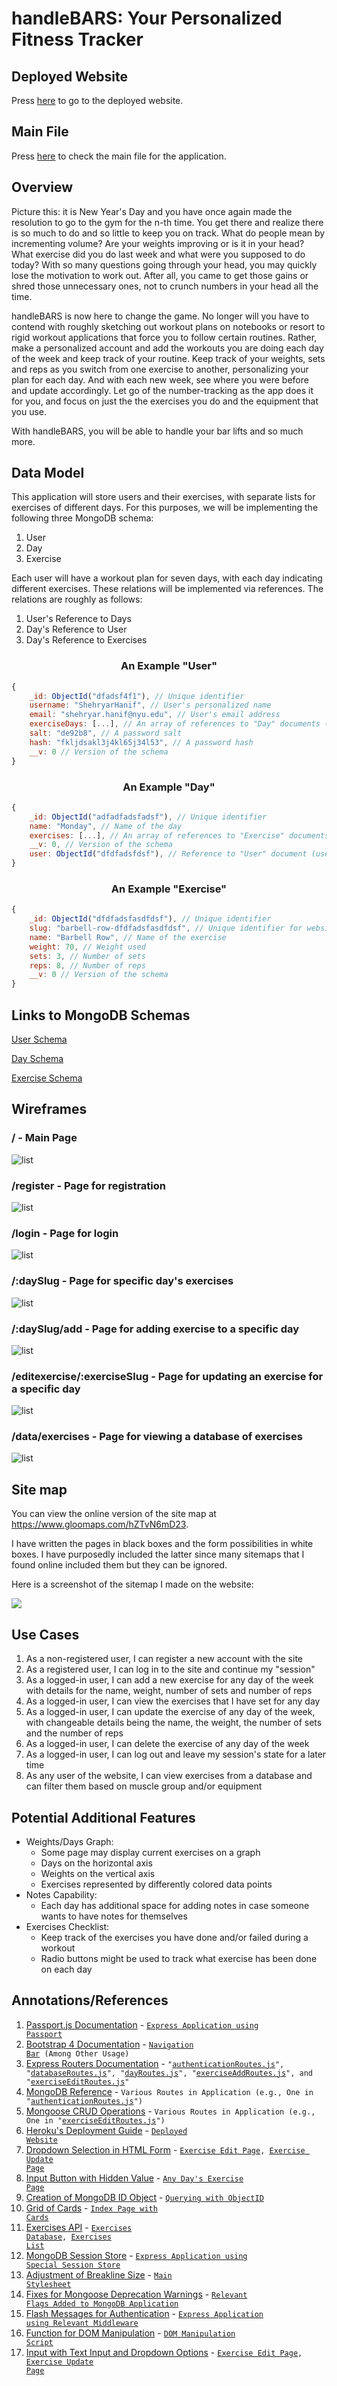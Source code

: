 # handleBARS: Your Personalized Fitness Tracker

## Deployed Website

Press [here](https://handlebars-fitness-tracker.herokuapp.com/) to go to the deployed website.
## Main File

Press [here](./app.js) to check the main file for the application.
 ## Overview 

Picture this: it is New Year's Day and you have once again made the resolution to go to the gym for the n-th time. You get there and realize there is so much to do and so little to keep you on track. What do people mean by incrementing volume? Are your weights improving or is it in your head? What exercise did you do last week and what were you supposed to do today? With so many questions going through your head, you may quickly lose the motivation to work out. After all, you came to get those gains or shred those unnecessary ones, not to crunch numbers in your head all the time.

handleBARS is now here to change the game. No longer will you have to contend with roughly sketching out workout plans on notebooks or resort to rigid workout applications that force you to follow certain routines. Rather, make a personalized account and add the workouts you are doing each day of the week and keep track of your routine. Keep track of your weights, sets and reps as you switch from one exercise to another, personalizing your plan for each day. And with each new week, see where you were before and update accordingly. Let go of the number-tracking as the app does it for you, and focus on just the the exercises you do and the equipment that you use.

With handleBARS, you will be able to handle your bar lifts and so much more.

## Data Model

This application will store users and their exercises, with separate lists for exercises of different days. For this purposes, we will be implementing the following three MongoDB schema:

1. User
2. Day
3. Exercise

Each user will have a workout plan for seven days, with each day indicating different exercises. These relations will be implemented via references. The relations are roughly as follows:

1. User's Reference to Days
2. Day's Reference to User
3. Day's Reference to Exercises
### <div align="center"> An Example "User" </div>

```javascript
{
    _id: ObjectId("dfadsf4f1"), // Unique identifier
    username: "ShehryarHanif", // User's personalized name
    email: "shehryar.hanif@nyu.edu", // User's email address
    exerciseDays: [...], // An array of references to "Day" documents (seven days of the week)
    salt: "de92b8", // A password salt
    hash: "fkljdsakl3j4kl65j34l53", // A password hash
    __v: 0 // Version of the schema
}
```

### <div align="center"> An Example "Day" </div>

```javascript
{
    _id: ObjectId("adfadfadsfadsf"), // Unique identifier
    name: "Monday", // Name of the day
    exercises: [...], // An array of references to "Exercise" documents (exercises done on that particular day)
    __v: 0, // Version of the schema
    user: ObjectId("dfdfadsfdsf"), // Reference to "User" document (user who is tracking exercises)
}
```

### <div align="center"> An Example "Exercise" </div>

```javascript
{
    _id: ObjectId("dfdfadsfasdfdsf"), // Unique identifier
    slug: "barbell-row-dfdfadsfasdfdsf", // Unique identifier for website
    name: "Barbell Row", // Name of the exercise
    weight: 70, // Weight used
    sets: 3, // Number of sets
    reps: 8, // Number of reps
    __v: 0 // Version of the schema
}
```
## Links to MongoDB Schemas

[User Schema](/app/schema/user.js) 

[Day Schema](/app/schema/day.js) 

[Exercise Schema](/app/schema/exercise.js) 

## Wireframes

### / - Main Page

![list](documentation/wireframes/indexPage.png)

### /register - Page for registration

![list](documentation/wireframes/registrationPage.png)

### /login - Page for login

![list](documentation/wireframes/loginPage.png)

### /:daySlug - Page for specific day's exercises

![list](documentation/wireframes/daySlugPage.png)

### /:daySlug/add - Page for adding exercise to a specific day

![list](documentation/wireframes/exerciseAddPage.png)

### /editexercise/:exerciseSlug - Page for updating an exercise for a specific day

![list](documentation/wireframes/exerciseUpdatePage.png)

### /data/exercises - Page for viewing a database of exercises

![list](documentation/wireframes/exerciseDatabasePage.PNG)

## Site map

You can view the online version of the site map at https://www.gloomaps.com/hZTvN6mD23.

I have written the pages in black boxes and the form possibilities in white boxes. I have purposedly included the latter since many sitemaps that I found online included them but they can be ignored.

Here is a screenshot of the sitemap I made on the website:

![](/documentation/sitemap/sitemap.PNG)
## Use Cases

1. As a non-registered user, I can register a new account with the site
2. As a registered user, I can log in to the site and continue my "session"
4. As a logged-in user, I can add a new exercise for any day of the week with details for the name, weight, number of sets and number of reps
3. As a logged-in user, I can view the exercises that I have set for any day
5. As a logged-in user, I can update the exercise of any day of the week, with changeable details being the name, the weight, the number of sets and the number of reps
6. As a logged-in user, I can delete the exercise of any day of the week
7. As a logged-in user, I can log out and leave my session's state for a later time
8. As any user of the website, I can view exercises from a database and can filter them based on muscle group and/or equipment

## Potential Additional Features

* Weights/Days Graph:
    * Some page may display current exercises on a graph
    * Days on the horizontal axis
    * Weights on the vertical axis
    * Exercises represented by differently colored data points
* Notes Capability:
    * Each day has additional space for adding notes in case someone wants to have notes for themselves
* Exercises Checklist:
    * Keep track of the exercises you have done and/or failed during a workout
    * Radio buttons might be used to track what exercise has been done on each day
## Annotations/References

1. [Passport.js Documentation](http://passportjs.org/docs) - <code>[Express Application using Passport](./app.js)</code>
2. [Bootstrap 4 Documentation](https://getbootstrap.com/docs/4.0/getting-started/introduction/) - <code>[Navigation Bar](./app/views/layout.hbs) (Among Other Usage)</code>
3. [Express Routers Documentation](https://www.tutorialspoint.com/how-to-use-express-router) -  <code>"[authenticationRoutes.js](./app/routes/authenticationRoutes.js)", "[databaseRoutes.js](./app/routes/databaseRoutes.js)", "[dayRoutes.js](./app/routes/dayRoutes.js)", "[exerciseAddRoutes.js](./app/routes/exerciseAddRoutes.js)", and "[exerciseEditRoutes.js](./app/routes/exerciseEditRoutes.js)"</code>
4. [MongoDB Reference](https://docs.mongodb.com/manual/reference/method/) - <code>Various Routes in Application (e.g., One in "[authenticationRoutes.js](./app/routes/authenticationRoutes.js)")</code>
5. [Mongoose CRUD Operations](https://coursework.vschool.io/mongoose-crud/) - <code>Various Routes in Application (e.g., One in "[exerciseEditRoutes.js](./app/routes/exerciseEditRoutes.js)")</code>
6. [Heroku's Deployment Guide](https://devcenter.heroku.com/articles/deploying-nodejs) - <code>[Deployed Website](https://handlebars-fitness-tracker.herokuapp.com/)</code>
7. [Dropdown Selection in HTML Form](https://stackoverflow.com/questions/10142643/easy-way-to-add-drop-down-menu-with-1-100-without-doing-100-different-options) - <code>[Exercise Edit Page](/app/views/exerciseAdd.hbs), [Exercise Update Page](/app/views/exerciseUpdate.hbs)</code>
8. [Input Button with Hidden Value](https://stackoverflow.com/questions/30261978/html-submit-value-based-on-which-button-is-clicked) - <code>[Any Day's Exercise Page](/app/views/selectedDay.hbs)</code>
9. [Creation of MongoDB ID Object](https://stackoverflow.com/questions/17899750/how-can-i-generate-an-objectid-with-mongoose) - <code>[Querying with ObjectID](./app/routes/dayRoutes.js)</code>
10. [Grid of Cards](https://stackoverflow.com/questions/48639792/bootstrap-4-cards-as-grid-with-the-same-height-and-width) - <code>[Index Page with Cards](/app/views/index.hbs)</code>
12. [Exercises API](https://wger.de/en/software/api) - <code>[Exercises Database](/app/public/javascripts/database.js), [Exercises List](/app/public/javascripts/database.js)</code>
12. [MongoDB Session Store](https://www.npmjs.com/package/connect-mongodb-session) - <code>[Express Application using Special Session Store](./app.js)</code>
13. [Adjustment of Breakline Size](https://stackoverflow.com/questions/7614928/change-br-height-using-css) - <code>[Main Stylesheet](./app/public/css/style.css)</code>
14. [Fixes for Mongoose Deprecation Warnings](https://mongoosejs.com/docs/deprecations.html) - <code>[Relevant Flags Added to MongoDB Application](./app.js)</code>
15. [Flash Messages for Authentication](https://www.npmjs.com/package/connect-flash) - <code>[Express Application using Relevant Middleware](./app.js)</code>
16. [Function for DOM Manipulation](https://eloquentjavascript.net/14_dom.html#c_Mnkp5ioh9C) - <code>[DOM Manipulation Script](/app/public/javascripts/database.js)</code>
17. [Input with Text Input and Dropdown Options](https://stackoverflow.com/questions/5650457/html-select-form-with-option-to-enter-custom-value/23902304) - <code>[Exercise Edit Page](/app/views/exerciseAdd.hbs), [Exercise Update Page](/app/views/exerciseUpdate.hbs)</code>
